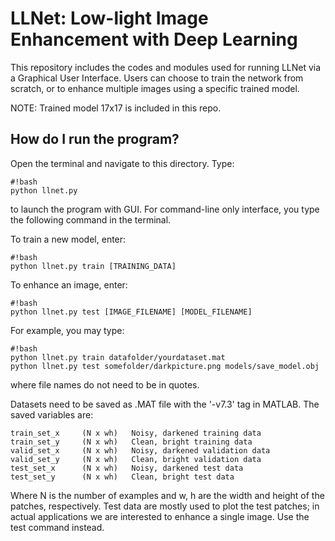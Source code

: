 # LLNet: Low-light Image Enhancement with Deep Learning #

This repository includes the codes and modules used for running LLNet via a Graphical User Interface. Users can choose to train the network from scratch, or to enhance multiple images using a specific trained model.

NOTE: Trained model 17x17 is included in this repo.

## How do I run the program? ##

Open the terminal and navigate to this directory. Type:

```
#!bash
python llnet.py
```

to launch the program with GUI. For command-line only interface, you type the following command in the terminal.

To train a new model, enter:

```
#!bash
python llnet.py train [TRAINING_DATA]
```

To enhance an image, enter:

```
#!bash
python llnet.py test [IMAGE_FILENAME] [MODEL_FILENAME]
```

For example, you may type:

```
#!bash
python llnet.py train datafolder/yourdataset.mat
python llnet.py test somefolder/darkpicture.png models/save_model.obj
```

where file names do not need to be in quotes.

Datasets need to be saved as .MAT file with the '-v7.3' tag in MATLAB. The saved variables are:

```
train_set_x     (N x wh)   Noisy, darkened training data
train_set_y     (N x wh)   Clean, bright training data
valid_set_x     (N x wh)   Noisy, darkened validation data
valid_set_y     (N x wh)   Clean, bright validation data
test_set_x      (N x wh)   Noisy, darkened test data
test_set_y      (N x wh)   Clean, bright test data
```

Where N is the number of examples and w, h are the width and height of the patches, respectively. Test data are mostly used to plot the test patches; in actual applications we are interested to enhance a single image. Use the test command instead.
